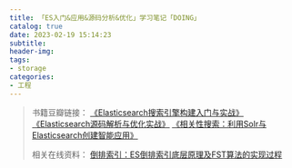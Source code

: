 ```yaml
---
title: 「ES入门&应用&源码分析&优化」学习笔记「DOING」
catalog: true
date: 2023-02-19 15:14:23
subtitle:
header-img:
tags:
- storage
categories:
- 工程
---
```


> 书籍豆瓣链接：
> [《Elasticsearch搜索引擎构建入门与实战》](https://book.douban.com/subject/35658411/)
> [《Elasticsearch源码解析与优化实战》](https://book.douban.com/subject/30386800/)
> [《相关性搜索：利用Solr与Elasticsearch创建智能应用》](https://book.douban.com/subject/27157298/)
> 
> 相关在线资料：
> [倒排索引：ES倒排索引底层原理及FST算法的实现过程](https://blog.csdn.net/wlei0618/article/details/125846561)